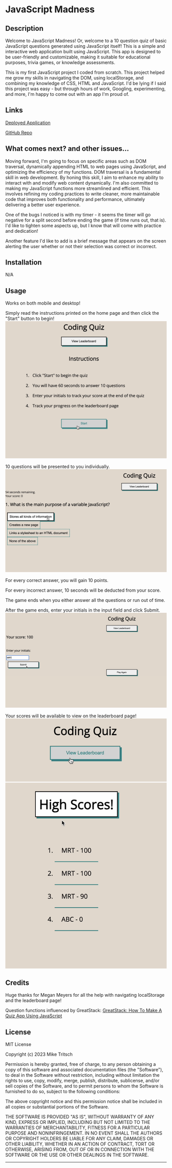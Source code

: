 # JavaScript Madness

## Description

Welcome to JavaScript Madness! Or, welcome to a 10 question quiz of basic JavaScript questions generated using JavaScript itself! This is a simple and interactive web application built using JavaScript. This app is designed to be user-friendly and customizable, making it suitable for educational purposes, trivia games, or knowledge assessments.

This is my first JavaScript project I coded from scratch. This project helped me grow my skills in navigating the DOM, using localStorage, and combining my knowledge of CSS, HTML and JavaScript. I'd be lying if I said this project was easy - but through hours of work, Googling, experimenting, and more, I'm happy to come out with an app I'm proud of.

## Links

[Deployed Application](https://miketritsch.github.io/javascript-madness/)

[GitHub Repo](https://github.com/MikeTritsch/javascript-madness)

## What comes next? and other issues...

Moving forward, I'm going to focus on specific areas such as DOM traversal, dynamically appending HTML to web pages using JavaScript, and optimizing the efficiency of my functions. DOM traversal is a fundamental skill in web development. By honing this skill, I aim to enhance my ability to interact with and modify web content dynamically. I'm also committed to making my JavaScript functions more streamlined and efficient. This involves refining my coding practices to write cleaner, more maintainable code that improves both functionality and performance, ultimately delivering a better user experience.

One of the bugs I noticed is with my timer - it seems the timer will go negative for a split second before ending the game (if time runs out, that is). I'd like to tighten some aspects up, but I know that will come with practice and dedication!

Another feature I'd like to add is a brief message that appears on the screen alerting the user whether or not their selection was correct or incorrect.

## Installation

N/A

## Usage

Works on both mobile and desktop!

Simply read the instructions printed on the home page and then click the "Start" button to begin!
![Start](./assets/images/start.png)

10 questions will be presented to you individually.
![Question Selection](./assets/images/question.png)

For every correct answer, you will gain 10 points.

For every incorrect answer, 10 seconds will be deducted from your score.

The game ends when you either answer all the questions or run out of time.

After the game ends, enter your initials in the input field and click Submit.
![Game over](./assets/images/initials.png)

Your scores will be available to view on the leaderboard page!
![Leaderboard](./assets/images/leaderboard.png)
![Highscores](./assets/images/highscores.png)

## Credits

Huge thanks for Megan Meyers for all the help with navigating localStorage and the leaderboard page!

Question functions influenced by GreatStack:
[GreatStack: How To Make A Quiz App Using JavaScript](https://www.youtube.com/watch?v=PBcqGxrr9g8)

## License

MIT License

Copyright (c) 2023 Mike Tritsch

Permission is hereby granted, free of charge, to any person obtaining a copy
of this software and associated documentation files (the "Software"), to deal
in the Software without restriction, including without limitation the rights
to use, copy, modify, merge, publish, distribute, sublicense, and/or sell
copies of the Software, and to permit persons to whom the Software is
furnished to do so, subject to the following conditions:

The above copyright notice and this permission notice shall be included in all
copies or substantial portions of the Software.

THE SOFTWARE IS PROVIDED "AS IS", WITHOUT WARRANTY OF ANY KIND, EXPRESS OR
IMPLIED, INCLUDING BUT NOT LIMITED TO THE WARRANTIES OF MERCHANTABILITY,
FITNESS FOR A PARTICULAR PURPOSE AND NONINFRINGEMENT. IN NO EVENT SHALL THE
AUTHORS OR COPYRIGHT HOLDERS BE LIABLE FOR ANY CLAIM, DAMAGES OR OTHER
LIABILITY, WHETHER IN AN ACTION OF CONTRACT, TORT OR OTHERWISE, ARISING FROM,
OUT OF OR IN CONNECTION WITH THE SOFTWARE OR THE USE OR OTHER DEALINGS IN THE
SOFTWARE.

---
